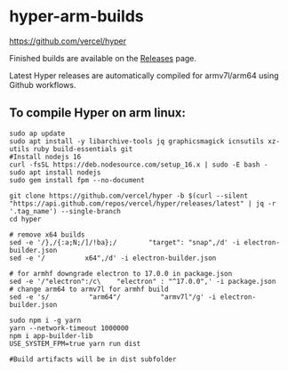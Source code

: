 # hyper-arm-builds
https://github.com/vercel/hyper

Finished builds are available on the [Releases](https://github.com/Jai-JAP/hyper-arm-builds/releases) page.

Latest Hyper releases are automatically compiled for armv7l/arm64 using Github workflows.

## To compile Hyper on arm linux:
```
sudo ap update
sudo apt install -y libarchive-tools jq graphicsmagick icnsutils xz-utils ruby build-essentials git
#Install nodejs 16
curl -fsSL https://deb.nodesource.com/setup_16.x | sudo -E bash -
sudo apt install nodejs
sudo gem install fpm --no-document
            
git clone https://github.com/vercel/hyper -b $(curl --silent "https://api.github.com/repos/vercel/hyper/releases/latest" | jq -r '.tag_name') --single-branch
cd hyper

# remove x64 builds
sed -e '/},/{:a;N;/]/!ba};/        "target": "snap",/d' -i electron-builder.json 
sed -e '/          x64",/d' -i electron-builder.json 

# for armhf downgrade electron to 17.0.0 in package.json
sed -e '/"electron":/c\    "electron" : "^17.0.0",' -i package.json
# change arm64 to armv7l for armhf build
sed -e 's/          "arm64"/          "armv7l"/g' -i electron-builder.json

sudo npm i -g yarn
yarn --network-timeout 1000000
npm i app-builder-lib
USE_SYSTEM_FPM=true yarn run dist

#Build artifacts will be in dist subfolder
```
